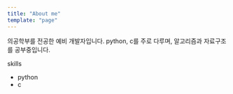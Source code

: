 ```yaml
---
title: "About me"
template: "page"
---
```


의공학부를 전공한 예비 개발자입니다. python, c를 주로 다루며, 알고리즘과 자료구조를 공부중입니다.

skills

<ul>
<li>python</li>
<li>c</li>
</ul>

